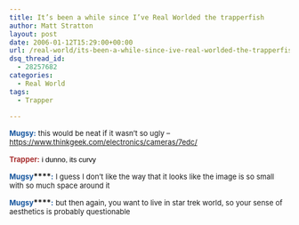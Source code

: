 ```yaml
---
title: It’s been a while since I’ve Real Worlded the trapperfish
author: Matt Stratton
layout: post
date: 2006-01-12T15:29:00+00:00
url: /real-world/its-been-a-while-since-ive-real-worlded-the-trapperfish-3
dsq_thread_id:
  - 28257682
categories:
  - Real World
tags:
  - Trapper

---
```

**<font size="2"><font color="#16569e">Mugsy:</font></font>** <font size="2">this would be neat if it wasn&#8217;t so ugly &#8211; <a href="https://www.thinkgeek.com/electronics/cameras/7edc/">https://www.thinkgeek.com/electronics/cameras/7edc/</a></font>
  
**<font size="2"><font color="#a82f2f">Trapper:</font></font>** <font size="2"><font color="#000000"><font face="arial">i dunno, its curvy</font></font></font>
  
**<font size="2"><font color="#16569e">Mugsy</font></font>****<font size="2"><font color="#16569e">:</font></font>** <font size="2">I guess I don&#8217;t like the way that it looks like the image is so small with so much space around it</font>
  
**<font size="2"><font color="#16569e">Mugsy</font></font>****<font size="2"><font color="#16569e">:</font></font>** <font size="2">but then again, you want to live in star trek world, so your sense of aesthetics is probably questionable</font>